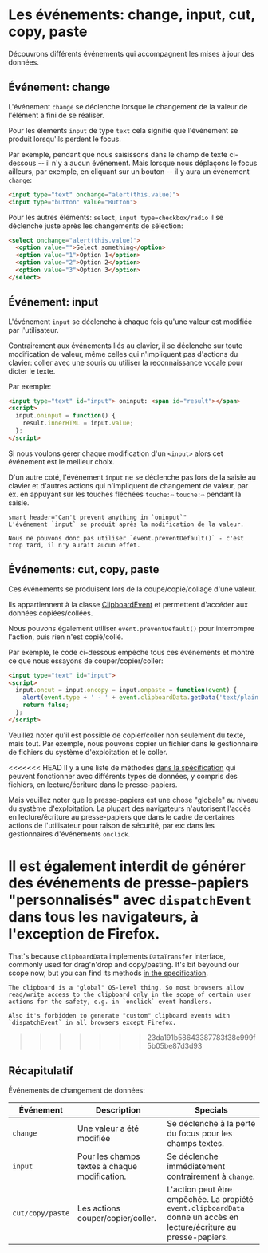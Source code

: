 # Les événements: change, input, cut, copy, paste

Découvrons différents événements qui accompagnent les mises à jour des données.

## Événement: change

L'événement `change` se déclenche lorsque le changement de la valeur de l'élément a fini de se réaliser.

Pour les éléments `input` de type `text` cela signifie que l'événement se produit lorsqu'ils perdent le focus.

Par exemple, pendant que nous saisissons dans le champ de texte ci-dessous -- il n'y a aucun événement. Mais lorsque nous déplaçons le focus ailleurs, par exemple, en cliquant sur un bouton -- il y aura un événement `change`:

```html autorun height=40 run
<input type="text" onchange="alert(this.value)">
<input type="button" value="Button">
```

Pour les autres éléments: `select`, `input type=checkbox/radio` il se déclenche juste après les changements de sélection:

```html autorun height=40 run
<select onchange="alert(this.value)">
  <option value="">Select something</option>
  <option value="1">Option 1</option>
  <option value="2">Option 2</option>
  <option value="3">Option 3</option>
</select>
```


## Événement: input

L'événement `input` se déclenche à chaque fois qu'une valeur est modifiée par l'utilisateur.

Contrairement aux événements liés au clavier, il se déclenche sur toute modification de valeur, même celles qui n'impliquent pas d'actions du clavier: coller avec une souris ou utiliser la reconnaissance vocale pour dicter le texte.

Par exemple:

```html autorun height=40 run
<input type="text" id="input"> oninput: <span id="result"></span>
<script>
  input.oninput = function() {
    result.innerHTML = input.value;
  };
</script>
```

Si nous voulons gérer chaque modification d'un `<input>` alors cet événement est le meilleur choix.

D'un autre coté, l'événement `input` ne se déclenche pas lors de la saisie au clavier et d'autres actions qui n'impliquent de changement de valeur, par ex. en appuyant sur les touches fléchées `touche:⇦` `touche:⇨` pendant la saisie.

```
smart header="Can't prevent anything in `oninput`"
L'événement `input` se produit après la modification de la valeur.

Nous ne pouvons donc pas utiliser `event.preventDefault()` - c'est trop tard, il n'y aurait aucun effet.
```

## Événements: cut, copy, paste

Ces événements se produisent lors de la coupe/copie/collage d'une valeur.

Ils appartiennent à la classe [ClipboardEvent](https://www.w3.org/TR/clipboard-apis/#clipboard-event-interfaces) et permettent d'accéder aux données copiées/collées.

Nous pouvons également utiliser `event.preventDefault()` pour interrompre l'action, puis rien n'est copié/collé.

Par exemple, le code ci-dessous empêche tous ces événements et montre ce que nous essayons de couper/copier/coller:

```html autorun height=40 run
<input type="text" id="input">
<script>
  input.oncut = input.oncopy = input.onpaste = function(event) {
    alert(event.type + ' - ' + event.clipboardData.getData('text/plain'));
    return false;
  };
</script>
```

Veuillez noter qu'il est possible de copier/coller non seulement du texte, mais tout. Par exemple, nous pouvons copier un fichier dans le gestionnaire de fichiers du système d'exploitation et le coller.

<<<<<<< HEAD
Il y a une liste de méthodes [dans la spécification](https://www.w3.org/TR/clipboard-apis/#dfn-datatransfer) qui peuvent fonctionner avec différents types de données, y compris des fichiers, en lecture/écriture dans le presse-papiers.

Mais veuillez noter que le presse-papiers est une chose "globale" au niveau du système d'exploitation. La plupart des navigateurs n'autorisent l'accès en lecture/écriture au presse-papiers que dans le cadre de certaines actions de l'utilisateur pour raison de sécurité, par ex: dans les gestionnaires d'événements `onclick`.

Il est également interdit de générer des événements de presse-papiers "personnalisés" avec `dispatchEvent` dans tous les navigateurs, à l'exception de Firefox.
=======
That's because `clipboardData` implements `DataTransfer` interface, commonly used for drag'n'drop and copy/pasting. It's bit beyound our scope now, but you can find its methods [in the specification](https://html.spec.whatwg.org/multipage/dnd.html#the-datatransfer-interface).

```warn header="ClipboardAPI: user safety restrictions"
The clipboard is a "global" OS-level thing. So most browsers allow read/write access to the clipboard only in the scope of certain user actions for the safety, e.g. in `onclick` event handlers.

Also it's forbidden to generate "custom" clipboard events with `dispatchEvent` in all browsers except Firefox.
```
>>>>>>> 23da191b58643387783f38e999f5b05be87d3d93

## Récapitulatif

Événements de changement de données:

| Événement | Description | Specials |
|---------|----------|-------------|
| `change`| Une valeur a été modifiée | Se déclenche à la perte du focus pour les champs textes. |
| `input` | Pour les champs textes à chaque modification. | Se déclenche immédiatement contrairement à `change`. |
| `cut/copy/paste` | Les actions couper/copier/coller. | L'action peut être empêchée. La propiété `event.clipboardData` donne un accès en lecture/écriture au presse-papiers. |
